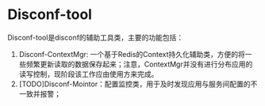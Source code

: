 Disconf-tool
====

Disconf-tool是disconf的辅助工具类，主要的功能包括：

1. Disconf-ContextMgr: 一个基于Redis的Context持久化辅助类，方便的将一些频繁更新读取的数据保存起来；注意，ContextMgr并没有进行分布应用的读写控制，现阶段该工作应由使用方来完成。
2. [TODO]Disconf-Mointor：配置监控类，用于及时发现应用与服务间配置的不一致并报警；
